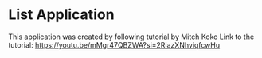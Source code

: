 # List Application 
This application was created by following tutorial by Mitch Koko
Link to the tutorial: https://youtu.be/mMgr47QBZWA?si=2RiazXNhviqfcwHu
